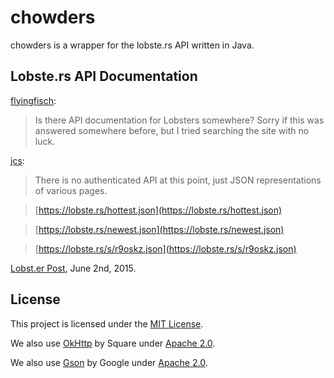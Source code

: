 # chowders

chowders is a wrapper for the lobste.rs API written in Java.

## Lobste.rs API Documentation

[flyingfisch](https://lobste.rs/u/flyingfisch):
> Is there API documentation for Lobsters somewhere? Sorry if this was answered somewhere before, but I tried searching the site with no luck.

[jcs](https://lobste.rs/u/jcs):
> There is no authenticated API at this point, just JSON representations of various pages.

> [https://lobste.rs/hottest.json](https://lobste.rs/hottest.json)

> [https://lobste.rs/newest.json](https://lobste.rs/newest.json)

> [https://lobste.rs/s/r9oskz.json](https://lobste.rs/s/r9oskz.json)

[Lobst.er Post](https://lobste.rs/s/r9oskz/is_there_api_documentation_for_lobsters_somewhere), June 2nd, 2015.

## License

This project is licensed under the [MIT License](http://opensource.org/licenses/MIT).

We also use [OkHttp](https://github.com/square/okhttp) by Square under [Apache 2.0](https://www.apache.org/licenses/LICENSE-2.0).

We also use [Gson](https://code.google.com/p/google-gson/) by Google under [Apache 2.0](https://www.apache.org/licenses/LICENSE-2.0).